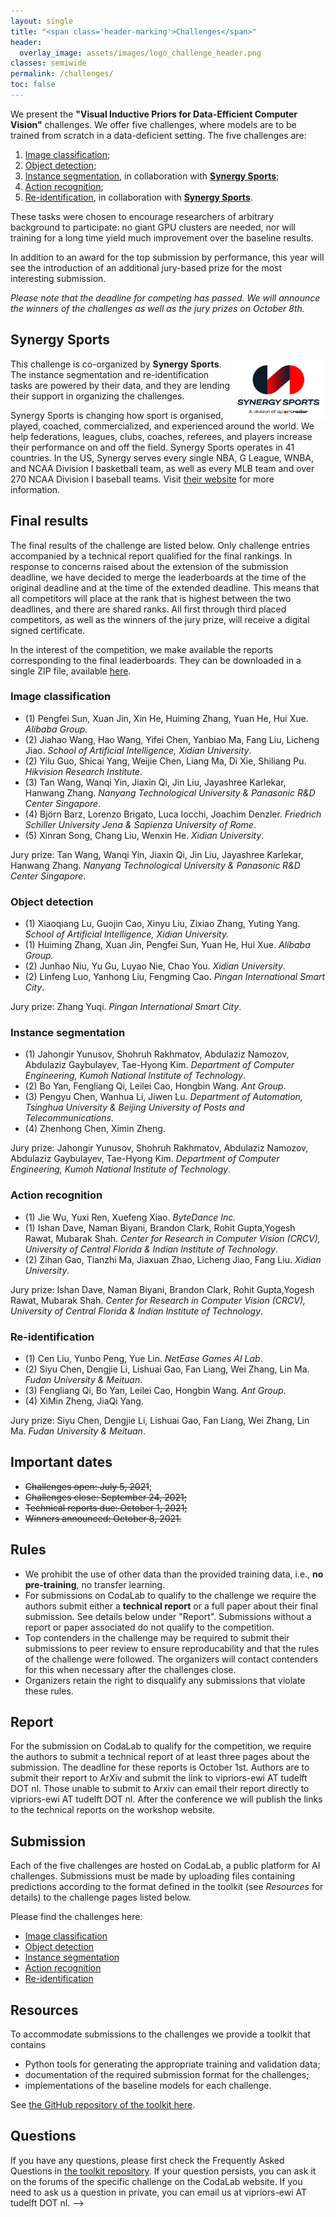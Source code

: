 ```yaml
---
layout: single
title: "<span class='header-marking'>Challenges</span>"
header:
  overlay_image: assets/images/logo_challenge_header.png
classes: semiwide
permalink: /challenges/
toc: false
---
```


<!-- <img src='/assets/images/logo_challenge.png' style='display: block; margin: 0 auto; width: 40%; min-width: 200px;' /> -->

We present the **"Visual Inductive Priors for Data-Efficient Computer Vision"** challenges. We offer five challenges, where models are to be trained from scratch in a data-deficient setting. The five challenges are:

1. [Image classification](https://competitions.codalab.org/competitions/33214);
2. [Object detection](https://competitions.codalab.org/competitions/33222);
3. [Instance segmentation](https://competitions.codalab.org/competitions/33340), in collaboration with [**Synergy Sports**](#synergy-sports);
4. [Action recognition](https://competitions.codalab.org/competitions/33420);
5. [Re-identification](https://competitions.codalab.org/competitions/33216), in collaboration with [**Synergy Sports**](#synergy-sports).

These tasks were chosen to encourage researchers of arbitrary background to participate: no giant GPU clusters are needed, nor will training for a long time yield much improvement over the baseline results.

In addition to an award for the top submission by performance, this year will see the introduction of an additional jury-based prize for the most interesting submission.

_Please note that the deadline for competing has passed. We will announce the winners of the challenges as well as the jury prizes on October 8th._

## Synergy Sports

[<img src='/assets/images/SynergySportsLogo.png' style='display: block; float: right; width: 30%; min-width: 150px;' />](https://synergysports.com/)

This challenge is co-organized by **Synergy Sports**. The instance segmentation and re-identification tasks are powered by their data, and they are lending their support in organizing the challenges.

Synergy Sports is changing how sport is organised, played, coached, commercialized, and experienced around the world. We help federations, leagues, clubs, coaches, referees, and players increase their performance on and off the field. Synergy Sports operates in 41 countries. In the US, Synergy serves every single NBA, G League, WNBA, and NCAA Division I basketball team, as well as every MLB team and over 270 NCAA Division I baseball teams. Visit [their website](https://synergysports.com/) for more information.

## Final results

The final results of the challenge are listed below. Only challenge entries accompanied by a technical report qualified for the final rankings. In response to concerns raised about the extension of the submission deadline, we have decided to merge the leaderboards at the time of the original deadline and at the time of the extended deadline. This means that all competitors will place at the rank that is highest between the two deadlines, and there are shared ranks. All first through third placed competitors, as well as the winners of the jury prize, will receive a digital signed certificate.

In the interest of the competition, we make available the reports corresponding to the final leaderboards. They can be downloaded in a single ZIP file, available [here](https://vipriors.github.io/202/assets/downloads/reports.zip).

### Image classification

- (1) <span class="list-marking">Pengfei Sun, Xuan Jin, Xin He, Huiming Zhang, Yuan He, Hui Xue. *Alibaba Group*.</span>
- (2) Jiahao Wang, Hao Wang, Yifei Chen, Yanbiao Ma, Fang Liu, Licheng Jiao. *School of Artificial Intelligence, Xidian University*.
- (2) Yilu Guo, Shicai Yang, Weijie Chen, Liang Ma, Di Xie, Shiliang Pu. *Hikvision Research Institute*.
- (3) Tan Wang, Wanqi Yin, Jiaxin Qi, Jin Liu, Jayashree Karlekar, Hanwang Zhang. *Nanyang Technological University & Panasonic R&D Center Singapore*.
- (4) Björn Barz, Lorenzo Brigato, Luca Iocchi, Joachim Denzler. *Friedrich Schiller University Jena & Sapienza University of Rome*.
- (5) Xinran Song, Chang Liu, Wenxin He. *Xidian University*.

Jury prize: <span class="list-marking">Tan Wang, Wanqi Yin, Jiaxin Qi, Jin Liu, Jayashree Karlekar, Hanwang Zhang. *Nanyang Technological University & Panasonic R&D Center Singapore*.</span>

### Object detection

- (1) <span class="list-marking">Xiaoqiang Lu, Guojin Cao, Xinyu Liu, Zixiao Zhang, Yuting Yang. *School of Artificial Intelligence, Xidian University.*</span>
- (1) <span class="list-marking">Huiming Zhang, Xuan Jin, Pengfei Sun, Yuan He, Hui Xue. *Alibaba Group.*</span>
- (2) Junhao Niu, Yu Gu, Luyao Nie, Chao You. *Xidian University*.
- (2) Linfeng Luo, Yanhong Liu, Fengming Cao. *Pingan International Smart City*.

Jury prize: <span class="list-marking">Zhang Yuqi. *Pingan International Smart City*.</span>

### Instance segmentation

- (1) <span class="list-marking">Jahongir Yunusov, Shohruh Rakhmatov, Abdulaziz Namozov, Abdulaziz Gaybulayev, Tae-Hyong Kim. *Department of Computer Engineering, Kumoh National Institute of Technology*.</span>
- (2) Bo Yan, Fengliang Qi, Leilei Cao, Hongbin Wang. *Ant Group*.
- (3) Pengyu Chen, Wanhua Li, Jiwen Lu. *Department of Automation, Tsinghua University & Beijing University of Posts and Telecommunications*.
- (4) Zhenhong Chen, Ximin Zheng.

Jury prize: <span class="list-marking">Jahongir Yunusov, Shohruh Rakhmatov, Abdulaziz Namozov, Abdulaziz Gaybulayev, Tae-Hyong Kim. *Department of Computer Engineering, Kumoh National Institute of Technology*.</span>

### Action recognition

- (1) <span class="list-marking">Jie Wu, Yuxi Ren, Xuefeng Xiao. *ByteDance Inc.*</span>
- (1) <span class="list-marking">Ishan Dave, Naman Biyani, Brandon Clark, Rohit Gupta,Yogesh Rawat, Mubarak Shah. *Center for Research in Computer Vision (CRCV), University of Central Florida & Indian Institute of Technology*.</span>
- (2) Zihan Gao, Tianzhi Ma, Jiaxuan Zhao, Licheng Jiao, Fang Liu. *Xidian University*.

Jury prize: <span class="list-marking">Ishan Dave, Naman Biyani, Brandon Clark, Rohit Gupta,Yogesh Rawat, Mubarak Shah. *Center for Research in Computer Vision (CRCV), University of Central Florida & Indian Institute of Technology*.</span>

### Re-identification

- (1) <span class="list-marking">Cen Liu, Yunbo Peng, Yue Lin. *NetEase Games AI Lab*.</span>
- (2) Siyu Chen, Dengjie Li, Lishuai Gao, Fan Liang, Wei Zhang, Lin Ma. *Fudan University & Meituan*.
- (3) Fengliang Qi, Bo Yan, Leilei Cao, Hongbin Wang. *Ant Group*.
- (4) XiMin Zheng, JiaQi Yang.

Jury prize: <span class="list-marking">Siyu Chen, Dengjie Li, Lishuai Gao, Fan Liang, Wei Zhang, Lin Ma. *Fudan University & Meituan*.</span>

## Important dates

- ~~Challenges open: July 5, 2021~~;
- ~~Challenges close: September 24, 2021;~~
- ~~Technical reports due: October 1, 2021;~~
- ~~Winners announced: October 8, 2021.~~

## Rules

- We prohibit the use of other data than the provided training data, i.e., **no pre-training**, no transfer learning.
- For submissions on CodaLab to qualify to the challenge we require the authors submit either a **technical report** or a full paper about their final submission. See details below under "Report". Submissions without a report or paper associated do not qualify to the competition.
- Top contenders in the challenge may be required to submit their submissions to peer review to ensure reproducability and that the rules of the challenge were followed. The organizers will contact contenders for this when necessary after the challenges close.
- Organizers retain the right to disqualify any submissions that violate these rules.

## Report

For the submission on CodaLab to qualify for the competition, we require the authors to submit a technical report of at least three pages about the submission. The deadline for these reports is October 1st. Authors are to submit their report to ArXiv and submit the link to vipriors-ewi AT tudelft DOT nl. Those unable to submit to Arxiv can email their report directly to vipriors-ewi AT tudelft DOT nl. After the conference we will publish the links to the technical reports on the workshop website.

## Submission

Each of the five challenges are hosted on CodaLab, a public platform for AI challenges. Submissions must be made by uploading files containing predictions according to the format defined in the toolkit (see *Resources* for details) to the challenge pages listed below.

Please find the challenges here:

- [Image classification](https://competitions.codalab.org/competitions/33214)
- [Object detection](https://competitions.codalab.org/competitions/33222)
- [Instance segmentation](https://competitions.codalab.org/competitions/33340)
- [Action recognition](https://competitions.codalab.org/competitions/33420)
- [Re-identification](https://competitions.codalab.org/competitions/33216)

## Resources

To accommodate submissions to the challenges we provide a toolkit that contains

- Python tools for generating the appropriate training and validation data;
- documentation of the required submission format for the challenges;
- implementations of the baseline models for each challenge.

See [the GitHub repository of the toolkit here](https://github.com/VIPriors/vipriors-challenges-toolkit).

## Questions

If you have any questions, please first check the Frequently Asked Questions in [the toolkit repository](https://github.com/VIPriors/vipriors-challenges-toolkit). If your question persists, you can ask it on the forums of the specific challenge on the CodaLab website. If you need to ask us a question in private, you can email us at vipriors-ewi AT tudelft DOT nl. -->
